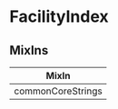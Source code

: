 # FacilityIndex

## MixIns

<!-- @vuese:FacilityIndex:mixIns:start -->
|MixIn|
|---|
|commonCoreStrings|

<!-- @vuese:FacilityIndex:mixIns:end -->
